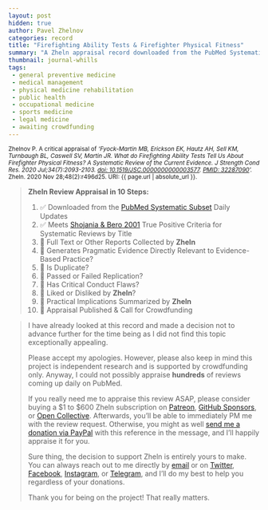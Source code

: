 ```yaml
---
layout: post
hidden: true
author: Pavel Zhelnov
categories: record
title: "Firefighting Ability Tests & Firefighter Physical Fitness"
summary: "A Zheln appraisal record downloaded from the PubMed Systematic Subset daily updates."
thumbnail: journal-whills
tags:
 - general preventive medicine
 - medical management
 - physical medicine rehabilitation
 - public health
 - occupational medicine
 - sports medicine
 - legal medicine
 - awaiting crowdfunding
---
```


<small id="citation">Zhelnov P. A critical appraisal of _‘Fyock-Martin MB, Erickson EK, Hautz AH, Sell KM, Turnbaugh BL, Caswell SV, Martin JR. What do Firefighting Ability Tests Tell Us About Firefighter Physical Fitness? A Systematic Review of the Current Evidence. J Strength Cond Res. 2020 Jul;34(7):2093-2103. [doi: 10.1519/JSC.0000000000003577](https://doi.org/10.1519/JSC.0000000000003577). [PMID: 32287090](https://pubmed.gov/32287090)’._ Zheln. 2020 Nov 28;48(2):r496d25. URI: {{ page.url | absolute_url }}.</small>

> **Zheln Review Appraisal in 10 Steps:**
>
> 1. ✅ Downloaded from the [PubMed Systematic Subset](https://github.com/p1m-ortho/qs-global-ortho-search-queries/blob/global-sr-query/README.md) Daily Updates
> 2. ✅ Meets [Shojania & Bero 2001](https://www.researchgate.net/publication/11820967_Taking_Advantage_of_the_Explosion_of_Systematic_Reviews_An_Efficient_MEDLINE_Search_Strategy) True Positive Criteria for Systematic Reviews by Title
> 3. 🔄 Full Text or Other Reports Collected by **Zheln**
> 4. 🔄 Generates Pragmatic Evidence Directly Relevant to Evidence-Based Practice?
> 5. 🔄 Is Duplicate?
> 6. 🔄 Passed or Failed Replication?
> 7. 🔄 Has Critical Conduct Flaws?
> 8. 🔄 Liked or Disliked by **Zheln**?
> 9. 🔄 Practical Implications Summarized by **Zheln**
> 10. 🔄 Appraisal Published & Call for Crowdfunding

> I have already looked at this record and made a decision not to advance further for the time being as I did not find this topic exceptionally appealing.
>
> Please accept my apologies. However, please also keep in mind this project is independent research and is supported by crowdfunding only. Anyway, I could not possibly appraise **hundreds** of reviews coming up daily on PubMed.
> 
> If you really need me to appraise this review ASAP, please consider buying a $1 to $600 Zheln subscription on [Patreon](https://patreon.com/zheln), [GitHub Sponsors](https://github.com/sponsors/drzhelnov), or [Open Collective](https://opencollective.com/zheln). Afterwards, you’ll be able to immediately PM me with the review request. Otherwise, you might as well [send me a donation via PayPal](https://paypal.me/pjelnov) with this reference in the message, and I’ll happily appraise it for you.
> 
> Sure thing, the decision to support Zheln is entirely yours to make. You can always reach out to me directly by [email](mailto:pavel@zheln.com) or on [Twitter](https://twitter.com/drzhelnov), [Facebook](https://facebook.com/drzhelnov), [Instagram](https://instagram.com/igzheln), or [Telegram](https://t.me/drzhelnov), and I’ll do my best to help you regardless of your donations.
> 
> Thank you for being on the project! That really matters.
